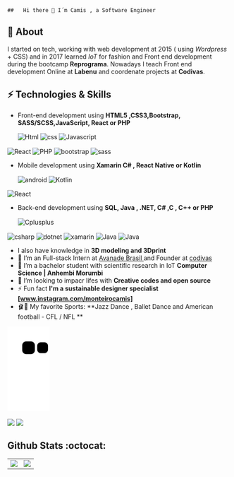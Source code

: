     
    ##   Hi there 👋 I´m Camis , a Software Engineer

## 🖖 About
I started on tech, working with web development at 2015 ( using *Wordpress* + CSS) and in 2017 learned *IoT* for fashion and Front end development during the bootcamp **Reprograma**. Nowadays I teach Front end development Online at **Labenu** and coordenate projects at **Codivas**.

## ⚡ Technologies & Skills
<div style="display: inline_block">

- Front-end development using **HTML5 ,CSS3,Bootstrap, SASS/SCSS,JavaScript, React or PHP**

  <img align="center" alt="Html"         height="30" width="40" src="https://cdn.icon-icons.com/icons2/1/PNG/256/social_html5_html_71.png">
  <img align="center" alt="css"         height="30" width="40" src="https://cdn.icon-icons.com/icons2/512/PNG/512/css3-01_icon-icons.com_50918.png">
  <img align="center" alt="Javascript"      height="30" width="40" src="https://xesque.rocketseat.dev/platform/tech/javascript.svg">
<img align="center" alt="React"      height="30" width="40" src="https://cdn.icon-icons.com/icons2/2415/PNG/512/react_original_wordmark_logo_icon_146375.png">
          <img align="center" alt="PHP "         height="30" width="40" src="https://cdn.icon-icons.com/icons2/2108/PNG/512/php_icon_130857.png">
    <img align="center" alt="bootstrap"         height="30" width="40" src="https://cdn.icon-icons.com/icons2/2415/PNG/512/bootstrap_plain_logo_icon_146619.png">
     <img align="center" alt="sass"         height="30" width="40" src="https://cdn.icon-icons.com/icons2/2108/PNG/512/sass_icon_130835.png">


- Mobile development using **Xamarin C# , React Native or  Kotlin**

  <img align="center" alt="android"      height="30" width="40" src="https://xesque.rocketseat.dev/platform/tech/1629923496721.svg">
  <img align="center" alt="Kotlin"       height="30" width="40" src="https://xesque.rocketseat.dev/platform/tech/kotlin.svg">
<img align="center" alt="React"      height="30" width="40" src="https://cdn.icon-icons.com/icons2/2415/PNG/512/react_original_wordmark_logo_icon_146375.png">

- Back-end development using **SQL, Java , .NET, C# ,C , C++  or PHP**

  <img align="center" alt="Cplusplus"         height="30" width="40" src="https://cdn.icon-icons.com/icons2/2148/PNG/512/c_icon_132529.png">
<img align="center" alt="csharp"         height="30" width="40" src="https://cdn.icon-icons.com/icons2/3389/PNG/512/c_sharp_icon_213045.png">
<img align="center" alt="dotnet"         height="30" width="40" src="https://cdn.icon-icons.com/icons2/2415/PNG/512/dot_net_original_wordmark_logo_icon_146547.png">
 <img align="center" alt="xamarin"         height="30" width="40" src="https://cdn.icon-icons.com/icons2/2148/PNG/512/xamarin_icon_131867.png">
          <img align="center" alt="Java"         height="30" width="40" src="https://xesque.rocketseat.dev/platform/tech/java.svg">
     <img align="center" alt="Java"         height="30" width="40" src="https://cdn.icon-icons.com/icons2/2108/PNG/512/php_icon_130857.png">

</div>

- I also have knowledge in **3D modeling and 3Dprint**
- 🔭 I’m an Full-stack Intern  at [ Avanade Brasil ](https://www.avanade.com/pt-br) and Founder at [ codivas ](https://www.codivas.com.br/)
- 🌱 I’m a bachelor student with scientific research in IoT **Computer Science | Anhembi Morumbi**
- 👯 I’m looking to impacr lifes with **Creative codes and open source**
- ⚡ Fun fact **I'm a sustainable designer specialist [www.instagram.com/monteirocamis]**
- 🩰🏈 My favorite Sports: **Jazz Dance , Ballet Dance and American football - CFL / NFL **

 ![Snake animation](https://github.com/monteirocamis/monteirocamis/blob/output/github-contribution-grid-snake.svg)
   
<p align="center">

  <a href="https://www.linkedin.com/in/camismchaves/"><img src="https://img.shields.io/badge/-monteirocamis-purple?style=flat&logo=Linkedin&logoColor=white" /></a>
  <a href="mailto:devcamismonteiro@gmail.com"><img src="https://img.shields.io/badge/-devcamismonteiro@gmail.com-c14438?style=flat&logo=Gmail&logoColor=white" /></a>
</p>

## Github Stats :octocat:

<center>
<table>
  <tr>
    <td><img align="left" padding-right="10px" src=https://github-readme-stats.vercel.app/api?username=monteirocamis&show_icons=true ></td>
    <td><img align="left" padding-right="10px" src=https://github-readme-stats.vercel.app/api/top-langs/?username=monteirocamis&show_icons=true&layout=compact></td>
  </tr>  
</table>
</center>
